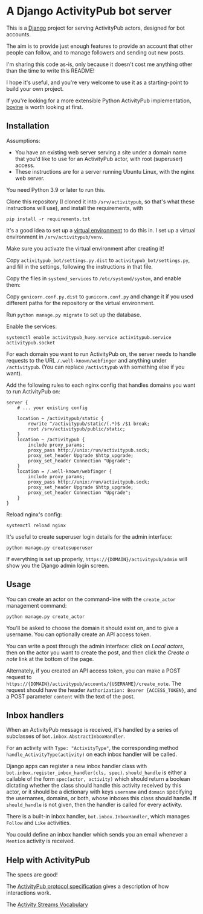 # A Django ActivityPub bot server

This is a [Django](https://www.djangoproject.com/) project for serving ActivityPub actors, designed for bot accounts.

The aim is to provide just enough features to provide an account that other people can follow, and to manage followers and sending out new posts.

I'm sharing this code as-is, only because it doesn't cost me anything other than the time to write this README!

I hope it's useful, and you're very welcome to use it as a starting-point to build your own project.

If you're looking for a more extensible Python ActivityPub implementation, [bovine](https://github.com/HelgeKrueger/bovine) is worth looking at first.

## Installation

Assumptions:

* You have an existing web server serving a site under a domain name that you'd like to use for an ActivityPub actor, with root (superuser) access.
* These instructions are for a server running Ubuntu Linux, with the nginx web server.

You need Python 3.9 or later to run this.

Clone this repository (I cloned it into `/srv/activitypub`, so that's what these instructions will use), and install the requirements, with 

```
pip install -r requirements.txt
```

It's a good idea to set up a [virtual environment](https://docs.python.org/3/library/venv.html) to do this in.
I set up a virtual environment in `/srv/activitypub/venv`.

Make sure you activate the virtual environment after creating it!

Copy `activitypub_bot/settings.py.dist` to `activitypub_bot/settings.py`, and fill in the settings, following the instructions in that file.

Copy the files in `systemd_services` to `/etc/systemd/system`, and enable them:

Copy `gunicorn.conf.py.dist` to `gunicorn.conf.py` and change it if you used different paths for the repository or the virtual environment.

Run `python manage.py migrate` to set up the database.

Enable the services:

```
systemctl enable activitypub_huey.service activitypub.service activitypub.socket
```

For each domain you want to run ActivityPub on, the server needs to handle requests to the URL `/.well-known/webfinger` and anything under `/activitypub`.
(You can replace `/activitypub` with something else if you want).

Add the following rules to each nginx config that handles domains you want to run ActivityPub on:

```
server {
    # ... your existing config

    location ~ /activitypub/static {
        rewrite ^/activitypub/static/(.*)$ /$1 break;
        root /srv/activitypub/public/static;
    }
    location ~ /activitypub {
        include proxy_params;
        proxy_pass http://unix:/run/activitypub.sock;
        proxy_set_header Upgrade $http_upgrade;
        proxy_set_header Connection "Upgrade";
    }
    location = /.well-known/webfinger {
        include proxy_params;
        proxy_pass http://unix:/run/activitypub.sock;
        proxy_set_header Upgrade $http_upgrade;
        proxy_set_header Connection "Upgrade";
    }
}
```

Reload nginx's config:

```
systemctl reload nginx
```

It's useful to create superuser login details for the admin interface:

```
python manage.py createsuperuser
```

If everything is set up properly, `https://{DOMAIN}/activitypub/admin` will show you the Django admin login screen.

## Usage

You can create an actor on the command-line with the `create_actor` management command:

```
python manage.py create_actor
```

You'll be asked to choose the domain it should exist on, and to give a username. You can optionally create an API access token.

You can write a post through the admin interface: click on *Local actors*, then on the actor you want to create the post, and then click the *Create a note* link at the bottom of the page.

Alternately, if you created an API access token, you can make a POST request to `https://{DOMAIN}/activitypub/accounts/{USERNAME}/create_note`.
The request should have the header `Authorization: Bearer {ACCESS_TOKEN}`, and a POST parameter `content` with the text of the post.

## Inbox handlers

When an ActivityPub message is received, it's handled by a series of subclasses of `bot.inbox.AbstractInboxHandler`.

For an activity with `Type: "ActivityType"`, the corresponding method `handle_ActivityType(activity)` on each inbox handler will be called.

Django apps can register a new inbox handler class with `bot.inbox.register_inbox_handler(cls, spec)`. 
`should_handle` is either a callable of the form `spec(actor, activity)` which should return a boolean dictating whether the class should handle this activity received by this actor, or it should be a dictionary with keys `username` and `domain` specifying the usernames, domains, or both, whose inboxes this class should handle.
If `should_handle` is not given, then the handler is called for every activity.

There is a built-in inbox handler, `bot.inbox.InboxHandler`, which manages `Follow` and `Like` activities.

You could define an inbox handler which sends you an email whenever a `Mention` activity is received.

## Help with ActivityPub

The specs are good!

The [ActivityPub protocol specification](https://www.w3.org/TR/activitypub/) gives a description of how interactions work.

The [Activity Streams Vocabulary](https://www.w3.org/TR/activitystreams-vocabulary/) 

